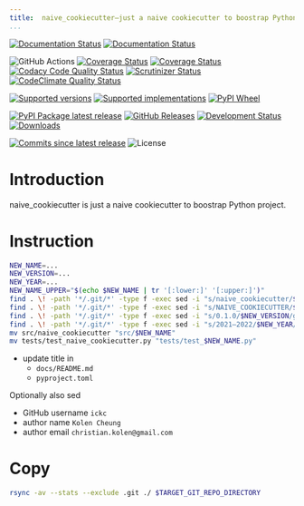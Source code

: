 ```yaml
---
title:	naive_cookiecutter—just a naive cookiecutter to boostrap Python project
...
```


[![Documentation Status](https://readthedocs.org/projects/naive_cookiecutter/badge/?version=latest)](https://naive_cookiecutter.readthedocs.io/en/latest/?badge=latest&style=plastic)
[![Documentation Status](https://github.com/ickc/naive_cookiecutter/workflows/GitHub%20Pages/badge.svg)](https://ickc.github.io/naive_cookiecutter)

![GitHub Actions](https://github.com/ickc/naive_cookiecutter/workflows/Python%20package/badge.svg)
[![Coverage Status](https://codecov.io/gh/ickc/naive_cookiecutter/branch/master/graphs/badge.svg?branch=master)](https://codecov.io/github/ickc/naive_cookiecutter)
[![Coverage Status](https://coveralls.io/repos/ickc/naive_cookiecutter/badge.svg?branch=master&service=github)](https://coveralls.io/r/ickc/naive_cookiecutter)
[![Codacy Code Quality Status](https://img.shields.io/codacy/grade/078ebc537c5747f68c1d4ad3d3594bbf.svg)](https://www.codacy.com/app/ickc/naive_cookiecutter)
[![Scrutinizer Status](https://img.shields.io/scrutinizer/quality/g/ickc/naive_cookiecutter/master.svg)](https://scrutinizer-ci.com/g/ickc/naive_cookiecutter/)
[![CodeClimate Quality Status](https://codeclimate.com/github/ickc/naive_cookiecutter/badges/gpa.svg)](https://codeclimate.com/github/ickc/naive_cookiecutter)

[![Supported versions](https://img.shields.io/pypi/pyversions/naive_cookiecutter.svg)](https://pypi.org/project/naive_cookiecutter)
[![Supported implementations](https://img.shields.io/pypi/implementation/naive_cookiecutter.svg)](https://pypi.org/project/naive_cookiecutter)
[![PyPI Wheel](https://img.shields.io/pypi/wheel/naive_cookiecutter.svg)](https://pypi.org/project/naive_cookiecutter)

[![PyPI Package latest release](https://img.shields.io/pypi/v/naive_cookiecutter.svg)](https://pypi.org/project/naive_cookiecutter)
[![GitHub Releases](https://img.shields.io/github/tag/ickc/naive_cookiecutter.svg?label=github+release)](https://github.com/ickc/naive_cookiecutter/releases)
[![Development Status](https://img.shields.io/pypi/status/naive_cookiecutter.svg)](https://pypi.python.org/pypi/naive_cookiecutter/)
[![Downloads](https://img.shields.io/pypi/dm/naive_cookiecutter.svg)](https://pypi.python.org/pypi/naive_cookiecutter/)

[![Commits since latest release](https://img.shields.io/github/commits-since/ickc/naive_cookiecutter/v0.1.0.svg)](https://github.com/ickc/naive_cookiecutter/compare/v0.1.0...master)
![License](https://img.shields.io/pypi/l/naive_cookiecutter.svg)

# Introduction

naive_cookiecutter is just a naive cookiecutter to boostrap Python project.

# Instruction

```bash
NEW_NAME=...
NEW_VERSION=...
NEW_YEAR=...
NEW_NAME_UPPER="$(echo $NEW_NAME | tr '[:lower:]' '[:upper:]')"
find . \! -path '*/.git/*' -type f -exec sed -i "s/naive_cookiecutter/$NEW_NAME/g" {} +
find . \! -path '*/.git/*' -type f -exec sed -i "s/NAIVE_COOKIECUTTER/$NEW_NAME_UPPER/g" {} +
find . \! -path '*/.git/*' -type f -exec sed -i "s/0.1.0/$NEW_VERSION/g" {} +
find . \! -path '*/.git/*' -type f -exec sed -i "s/2021–2022/$NEW_YEAR/g" {} +
mv src/naive_cookiecutter "src/$NEW_NAME"
mv tests/test_naive_cookiecutter.py "tests/test_$NEW_NAME.py"
```

- update title in
    - `docs/README.md`
    - `pyproject.toml`

Optionally also sed

- GitHub username `ickc`
- author name `Kolen Cheung`
- author email `christian.kolen@gmail.com`

# Copy

```bash
rsync -av --stats --exclude .git ./ $TARGET_GIT_REPO_DIRECTORY
```
